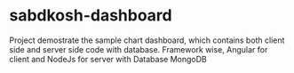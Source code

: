 # sabdkosh-dashboard
Project demostrate the sample chart dashboard, which contains both client side and server side code with database. Framework wise, Angular for client and NodeJs for server with Database MongoDB
